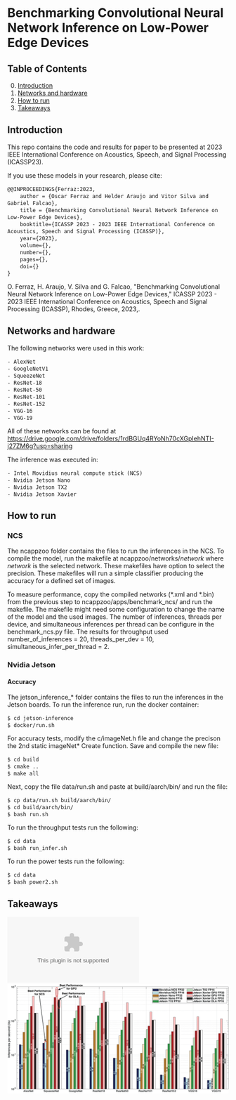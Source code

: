 # Benchmarking Convolutional Neural Network Inference on Low-Power Edge Devices

## Table of Contents
0. [Introduction](#introduction)
0. [Networks and hardware](#Networks-and-hardware)
0. [How to run](#How-to-run)
0. [Takeaways](#Takeaways)

## Introduction

This repo contains the code and results for paper to be presented at 2023 IEEE International Conference on Acoustics, Speech, and Signal Processing (ICASSP23).

If you use these models in your research, please cite:

	@@INPROCEEDINGS{Ferraz:2023,
		author = {Oscar Ferraz and Helder Araujo and Vitor Silva and Gabriel Falcao},
		title = {Benchmarking Convolutional Neural Network Inference on Low-Power Edge Devices},
		booktitle={ICASSP 2023 - 2023 IEEE International Conference on Acoustics, Speech and Signal Processing (ICASSP)}, 
		year={2023},
		volume={},
		number={},
		pages={},
		doi={}
	}
O. Ferraz, H. Araujo, V. Silva and G. Falcao, "Benchmarking Convolutional Neural Network Inference on Low-Power Edge Devices," ICASSP 2023 - 2023 IEEE International Conference on Acoustics, Speech and Signal Processing (ICASSP), Rhodes, Greece, 2023,.

<!--S. Subramaniyan et al., "Enabling High-Level Design Strategies for High-Throughput and Low-power NB-LDPC Decoders," in IEEE Design & Test, 2022, doi: 10.1109/MDAT.2022.3202852. https://ieeexplore.ieee.org/document/9869892
Please cite my work if this code or this papers are useful for you.

I might release a cleaner version of this some time in the future, but probably not, because I'm working on other stuff now.

Good luck!-->

## Networks and hardware

The following networks were used in this work:

    - AlexNet
    - GoogleNetV1
    - SqueezeNet
    - ResNet-18
    - ResNet-50
    - ResNet-101
    - ResNet-152
    - VGG-16
    - VGG-19

All of these networks can be found at https://drive.google.com/drive/folders/1rdBGUq4RYoNh70cXGpIehNTI-j27ZM6g?usp=sharing

The inference was executed in:

    - Intel Movidius neural compute stick (NCS)
    - Nvidia Jetson Nano
    - Nvidia Jetson TX2
    - Nvidia Jetson Xavier

## How to run

### NCS

The ncappzoo folder contains the files to run the inferences in the NCS. To compile the model, run the makefile at ncappzoo/networks/*network* where *network* is the selected network. These makefiles have option to select the precision. These makefiles will run a simple classifier producing the accuracy for a defined set of images.

To measure performance, copy the compiled networks (*.xml and *.bin) from the previous step to ncappzoo/apps/benchmark_ncs/ and run the makefile. The makefile might need some configuration to change the name of the model and the used images. The number of inferences, threads per device, and simultaneous inferences per thread can be configure in the benchmark_ncs.py file. The results for throughput used number_of_inferences = 20, threads_per_dev = 10, simultaneous_infer_per_thread = 2.

### Nvidia Jetson

#### Accuracy

The jetson_inference_* folder contains the files to run the inferences in the Jetson boards. To run the inference run, run the docker container:

    $ cd jetson-inference
    $ docker/run.sh

For accuracy tests, modify the c/imageNet.h file and change the precison the 2nd static imageNet* Create function. Save and compile the new file:

    $ cd build
    $ cmake ..
    $ make all

Next, copy the file data/run.sh and paste at build/aarch/bin/ and run the file:

    $ cp data/run.sh build/aarch/bin/
    $ cd build/aarch/bin/
    $ bash run.sh

To run the throughput tests run the following:

    $ cd data
    $ bash run_infer.sh

To run the power tests run the following:

    $ cd data
    $ bash power2.sh

## Takeaways

![Alt text](https://github.com/oscarferraz/ICASSP23/blob/master/Throughput2.eps?sanitize=true)
<img src="https://github.com/oscarferraz/ICASSP23/blob/master/Throughput2.eps?sanitize=true">
